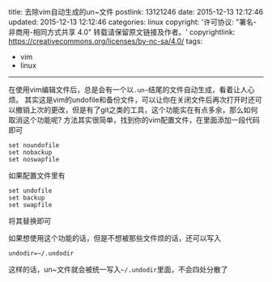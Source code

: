 title: 去除vim自动生成的un~文件
postlink: 13121246
date: 2015-12-13 12:12:46
updated: 2015-12-13 12:12:46
categories: linux
copyright: '许可协议: "署名-非商用-相同方式共享 4.0" 转载请保留原文链接及作者。'
copyrightlink: https://creativecommons.org/licenses/by-nc-sa/4.0/
tags:
- vim
- linux
---

在使用vim编辑文件后，总是会有一个以`.un~`结尾的文件自动生成，看着让人心烦。
其实这是vim的undofile和备份文件，可以让你在关闭文件后再次打开时还可以撤销上次的更改，<!--more-->但是有了git之类的工具，这个功能实在有点多余，那么如何取消这个功能呢?
方法其实很简单，找到你的vim配置文件，在里面添加一段代码即可

    set noundofile
    set nobackup
    set noswapfile

如果配置文件里有

    set undofile
    set backup
    set swapfile

将其替换即可

如果想使用这个功能的话，但是不想被那些文件烦的话，还可以写入

    undodir=~/.undodir

这样的话，un~文件就会被统一写入`~/.undodir`里面，不会四处分散了
